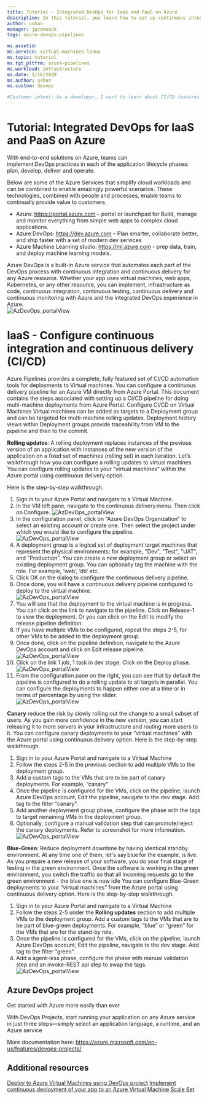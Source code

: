```yaml
---
title: Tutorial - Integrated DevOps for IaaS and PaaS on Azure 
description: In this tutorial, you learn how to set up continuous integration (CI) and continuous deployment (CD) of a Node.js app to Azure VMs using YAML based Azure pipeline.
author: ushan
manager: jpconnock
tags: azure-devops-pipelines

ms.assetid: 
ms.service: virtual-machines-linux
ms.topic: tutorial
ms.tgt_pltfrm: azure-pipelines
ms.workload: infrastructure
ms.date: 1/16/2020
ms.author: ushan
ms.custom: devops

#Customer intent: As a developer, I want to learn about CI/CD features in Azure so that I can use devops services like Azure Pipelines to build and deploy my applications automatically.
---
```


# Tutorial: Integrated DevOps for IaaS and PaaS on Azure

With end-to-end solutions on Azure, teams can implement DevOps practices in each of the application lifecycle phases: plan, develop, deliver and operate. 

Below are some of the Azure Services that simplify cloud workloads and can be combined to enable amazingly powerful scenarios.
These technologies, combined with people and processes, enable teams to continually provide value to customers. 

- Azure: https://portal.azure.com – portal or launchpad for Build, manage and monitor everything from simple web apps to complex cloud applications. 
- Azure DevOps: https://dev.azure.com – Plan smarter, collaborate better, and ship faster with a set of modern dev services 
- Azure Machine Learning studio: https://ml.azure.com - prep data, train, and deploy machine learning models. 
 

Azure DevOps is a built-in Azure service that automates each part of the DevOps process with continuous integration and continuous delivery for any Azure resource.
Whether your app uses virtual machines, web apps, Kubernetes, or any other resource, you can implement, infrastructure as code, continuous integration, continuous testing, continuous delivery and continuous monitoring with Azure and the integrated DevOps experience in Azure.  
![AzDevOps_portalView](media/tutorial-devops-azure-pipelines-classic/azdevops-view.png) 
 
 
# IaaS - Configure continuous integration and continuous delivery (CI/CD) 
Azure Pipelines provides a complete, fully featured set of CI/CD automation tools for deployments to Virtual machines. You can configure a continuous delivery pipeline for an Azure VM directly from Azure Portal. This document contains the steps associated with setting up a CI/CD pipeline for doing multi-machine deployments from Azure Portal. 
Configure CI/CD on Virtual Machines 
Virtual machines can be added as targets to a Deployment group and can be targeted for multi-machine rolling updates. Deployment history views within Deployment groups provide traceability from VM to the pipeline and then to the commit. 
 
**Rolling updates**: A rolling deployment replaces instances of the previous version of an application with instances of the new version of the application on a fixed set of machines (rolling set) in each iteration. Let’s walkthrough how you can configure a rolling updates to virtual machines.  
You can configure rolling updates to your “virtual machines” within the Azure portal using continuous delivery option. 

Here is the step-by-step walkthrough. 
1. Sign in to your Azure Portal and navigate to a Virtual Machine. 
2. In the VM left pane, navigate to the continuous delivery menu. Then click on Configure. 
   ![AzDevOps_portalView](media/tutorial-devops-azure-pipelines-classic/azdevops-view.png) 
3. In the configuration panel, click on “Azure DevOps Organization” to select an existing account or create one. Then select the project under which you would like to configure the pipeline.  
   ![AzDevOps_portalView](media/tutorial-devops-azure-pipelines-classic/azdevops-view.png) 
4. A deployment group is a logical set of deployment target machines that represent the physical environments; for example, "Dev", "Test", "UAT", and "Production". You can create a new deployment group or select an existing deployment group. You can optionally tag the machine with the role. For example, ‘web’, ‘db’ etc.  
5. Click OK on the dialog to configure the continuous delivery pipeline. 
6. Once done, you will have a continuous delivery pipeline configured to deploy to the virtual machine.  
   ![AzDevOps_portalView](media/tutorial-devops-azure-pipelines-classic/azdevops-view.png)
7. You will see that the deployment to the virtual machine is in progress. You can click on the link to navigate to the pipeline. Click on Release-1 to view the deployment. Or you can click on the Edit to modify the release pipeline definition. 
8. If you have multiple VMs to be configured, repeat the steps 2-5, for other VMs to be added to the deployment group. 
9. Once done, click on the pipeline definition, navigate to the Azure DevOps account and click on Edit release pipeline. 
   ![AzDevOps_portalView](media/tutorial-devops-azure-pipelines-classic/azdevops-view.png)
10. Click on the link 1 job, 1 task in dev stage. Click on the Deploy phase.  
   ![AzDevOps_portalView](media/tutorial-devops-azure-pipelines-classic/azdevops-view.png)
11. From the configuration pane on the right, you can see that by default the pipeline is configured to do a rolling update to all targets in parallel. You can configure the deployments to happen either one at a time or in terms of percentage by using the slider.  
   ![AzDevOps_portalView](media/tutorial-devops-azure-pipelines-classic/azdevops-view.png)

**Canary** reduce the risk by slowly rolling out the change to a small subset of users. As you gain more confidence in the new version, you can start releasing it to more servers in your infrastructure and routing more users to it. 
You can configure canary deployments to your “virtual machines” with the Azure portal using continuous delivery option. 
Here is the step-by-step walkthrough. 
1. Sign in to your Azure Portal and navigate to a Virtual Machine 
2. Follow the steps 2-5 in the previous section to add multiple VMs to the deployment group. 
3. Add a custom tags to the VMs that are to be part of canary deployments. For example, “canary” 
4. Once the pipeline is configured for the VMs, click on the pipeline, launch Azure DevOps account, Edit the pipeline, navigate to the dev stage. Add tag to the filter “canary”. 
5. Add another deployment group phase, configure the phase with the tags to target remaining VMs in the deployment group.  
6. Optionally, configure a manual validation step that can promote/reject the canary deployments. Refer to screenshot for more information.  
   ![AzDevOps_portalView](media/tutorial-devops-azure-pipelines-classic/azdevops-view.png)

**Blue-Green**: Reduce deployment downtime by having identical standby environment. At any time one of them, let's say blue for the example, is live. As you prepare a new release of your software, you do your final stage of testing in the green environment. Once the software is working in the green environment, you switch the traffic so that all incoming requests go to the green environment - the blue one is now idle 
You can configure Blue-Green deployments to your “virtual machines” from the Azure portal using continuous delivery option. 
Here is the step-by-step walkthrough. 
1. Sign in to your Azure Portal and navigate to a Virtual Machine 
2. Follow the steps 2-5 under the **Rolling updates** section to add multiple VMs to the deployment group. Add a custom tags to the VMs that are to be part of blue-green deployments. For example, “blue” or “green” for the VMs that are for the stand-by role. 
3. Once the pipeline is configured for the VMs, click on the pipeline, launch Azure DevOps account, Edit the pipeline, navigate to the dev stage. Add tag to the filter “green”. 
4. Add a agent-less phase, configure the phase with manual validation step and an invoke-REST api step to swap the tags. 
   ![AzDevOps_portalView](media/tutorial-devops-azure-pipelines-classic/azdevops-view.png)
 
 
## Azure DevOps project 
Get started with Azure more easily than ever 
 
With DevOps Projects, start running your application on any Azure service in just three steps—simply select an application language, a runtime, and an Azure service 
 
More documentation here: https://azure.microsoft.com/en-us/features/devops-projects/ 
 
## Additional resources 
[Deploy to Azure Virtual Machines using DevOps project](https://docs.microsoft.com/azure/devops-project/azure-devops-project-vms)
[Implement continuous deployment of your app to an Azure Virtual Machine Scale Set](https://docs.microsoft.com/azure/devops/pipelines/apps/cd/azure/deploy-azure-scaleset)
